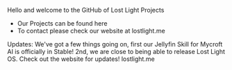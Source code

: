 Hello and welcome to the GitHub of Lost Light Projects

- Our Projects can be found here
- To contact please check our website at lostlight.me

Updates: We've got a few things going on, first our Jellyfin Skill for Mycroft AI is officially in Stable! 2nd, we are close to being able to release Lost Light OS. Check out the website for updates!  lostlight.me
<!---
LostLightProjects/LostLightProjects is a ✨ special ✨ repository because its `README.md` (this file) appears on your GitHub profile.
You can click the Preview link to take a look at your changes.
--->
